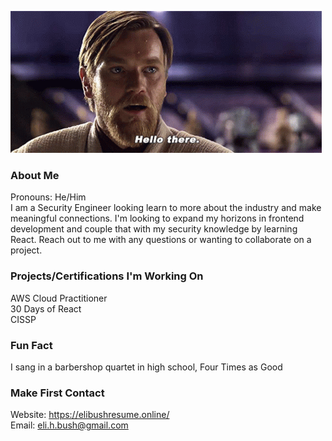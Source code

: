![Hello there gif](star-wars-obi-wan-kenobi.gif)

### About Me
Pronouns: He/Him </br>
I am a Security Engineer looking learn to more about the industry and make meaningful connections.
I'm looking to expand my horizons in frontend development and couple that with my security knowledge by learning React. Reach out to me with any questions or wanting to collaborate on a project.


### Projects/Certifications I'm Working On
AWS Cloud Practitioner</br>
30 Days of React</br>
CISSP</br>

### Fun Fact
I sang in a barbershop quartet in high school, Four Times as Good

### Make First Contact

Website: https://elibushresume.online/ </br>
Email: eli.h.bush@gmail.com

<!--
**Bush2775/Bush2775** is a ✨ _special_ ✨ repository because its `README.md` (this file) appears on your GitHub profile.

Here are some ideas to get you started:

- 🔭 I’m currently working on ...
- 🌱 I’m currently learning ...
- 👯 I’m looking to collaborate on ...
- 🤔 I’m looking for help with ...
- 💬 Ask me about ...
- 📫 How to reach me: ...
- 😄 Pronouns: ...
- ⚡ Fun fact: ...
-->
